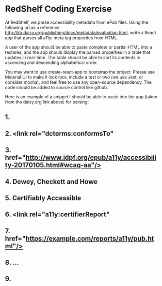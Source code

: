 # RedShelf Coding Exercise

At RedShelf, we parse accessibility metadata from ePub files. Using the following url as a reference http://kb.daisy.org/publishing/docs/metadata/evaluation.html, write a React app that parses all a11y: meta tag properties from HTML. 

A user of the app should be able to paste complete or partial HTML into a textarea, and the app should display the parsed properties in a table that updates in real-time. The table should be able to sort its contents in ascending and descending alphabetical order. 

You may want to use create-react-app to bootstrap the project. Please use Material UI to make it look nice, include a test or two (we use Jest, or consider mocha), and feel free to use any open-source dependency.  The code should be added to source control like github.

Here is an example of a snippet I should be able to paste into the app (taken from the daisy.org link above) for parsing:

 

## 1.  <metadata>

## 2.  <link rel="dcterms:conformsTo"

## 3.  href="http://www.idpf.org/epub/a11y/accessibility-20170105.html#wcag-aa"/>

## 4.  <meta property="a11y:certifiedBy">Dewey, Checkett and Howe</meta>

## 5.  <meta property="a11y:certifierCredential">Certifiably Accessible</meta>

## 6.  <link rel="a11y:certifierReport"

## 7.  href="https://example.com/reports/a11y/pub.html"/>

## 8.  …

## 9.  </metadata>

